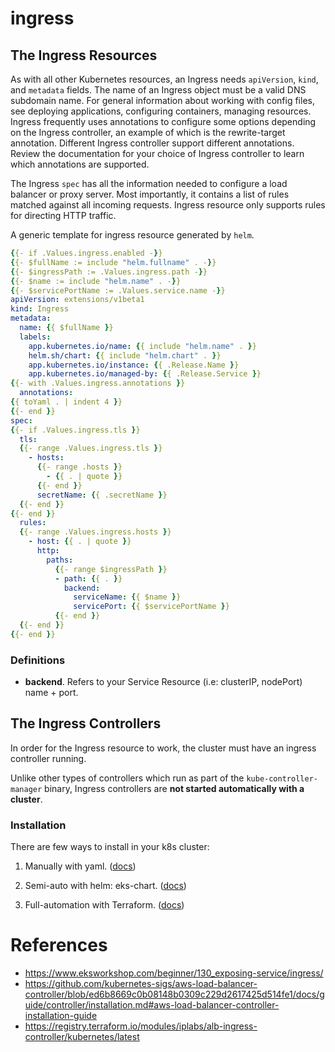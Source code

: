 
# ingress

## The Ingress Resources

As with all other Kubernetes resources, an Ingress needs `apiVersion`, `kind`, and `metadata` fields. The name of an Ingress object must be a valid DNS subdomain name. For general information about working with config files, see deploying applications, configuring containers, managing resources. Ingress frequently uses annotations to configure some options depending on the Ingress controller, an example of which is the rewrite-target annotation. Different Ingress controller support different annotations. Review the documentation for your choice of Ingress controller to learn which annotations are supported.


The Ingress `spec` has all the information needed to configure a load balancer or proxy server. Most importantly, it contains a list of rules matched against all incoming requests. Ingress resource only supports rules for directing HTTP traffic.


A generic template for ingress resource generated by `helm`.
```yaml
{{- if .Values.ingress.enabled -}}
{{- $fullName := include "helm.fullname" . -}}
{{- $ingressPath := .Values.ingress.path -}}
{{- $name := include "helm.name" . -}}
{{- $servicePortName := .Values.service.name -}}
apiVersion: extensions/v1beta1
kind: Ingress
metadata:
  name: {{ $fullName }}
  labels:
    app.kubernetes.io/name: {{ include "helm.name" . }}
    helm.sh/chart: {{ include "helm.chart" . }}
    app.kubernetes.io/instance: {{ .Release.Name }}
    app.kubernetes.io/managed-by: {{ .Release.Service }}
{{- with .Values.ingress.annotations }}
  annotations:
{{ toYaml . | indent 4 }}
{{- end }}
spec:
{{- if .Values.ingress.tls }}
  tls:
  {{- range .Values.ingress.tls }}
    - hosts:
      {{- range .hosts }}
        - {{ . | quote }}
      {{- end }}
      secretName: {{ .secretName }}
  {{- end }}
{{- end }}
  rules:
  {{- range .Values.ingress.hosts }}
    - host: {{ . | quote }}
      http:
        paths:
          {{- range $ingressPath }}
          - path: {{ . }}
            backend:
              serviceName: {{ $name }}
              servicePort: {{ $servicePortName }}
          {{- end }}
  {{- end }}
{{- end }}
```



### Definitions

- **backend**. Refers to your Service Resource (i.e: clusterIP, nodePort) name + port.


## The Ingress Controllers

In order for the Ingress resource to work, the cluster must have an ingress controller running.

Unlike other types of controllers which run as part of the `kube-controller-manager` binary, Ingress controllers are **not started automatically with a cluster**.

### Installation

There are few ways to install in your k8s cluster:

1. Manually with yaml. ([docs](https://github.com/kubernetes-sigs/aws-load-balancer-controller/blob/ed6b8669c0b08148b0309c229d2617425d514fe1/docs/guide/controller/installation.md#aws-load-balancer-controller-installation-guide))

2. Semi-auto with helm: eks-chart. ([docs](https://github.com/aws/eks-charts/tree/master/stable/aws-load-balancer-controller))
3. Full-automation with Terraform. ([docs](https://registry.terraform.io/modules/iplabs/alb-ingress-controller/kubernetes/latest))



# References
- https://www.eksworkshop.com/beginner/130_exposing-service/ingress/
- https://github.com/kubernetes-sigs/aws-load-balancer-controller/blob/ed6b8669c0b08148b0309c229d2617425d514fe1/docs/guide/controller/installation.md#aws-load-balancer-controller-installation-guide
- https://registry.terraform.io/modules/iplabs/alb-ingress-controller/kubernetes/latest